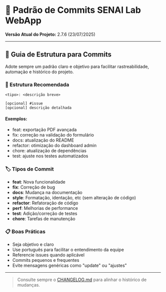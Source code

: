 
# 📑 Padrão de Commits SENAI Lab WebApp

**Versão Atual do Projeto:** 2.7.6 (23/07/2025)

---

## 🚦 Guia de Estrutura para Commits

Adote sempre um padrão claro e objetivo para facilitar rastreabilidade, automação e histórico do projeto.

### 🔖 Estrutura Recomendada

```
<tipo>: <descrição breve>

[opcional] #issue
[opcional] descrição detalhada
```

#### Exemplos:
- feat: exportação PDF avançada
- fix: correção na validação do formulário
- docs: atualização do README
- refactor: otimização do dashboard admin
- chore: atualização de dependências
- test: ajuste nos testes automatizados

### 🏷️ Tipos de Commit
- **feat**: Nova funcionalidade
- **fix**: Correção de bug
- **docs**: Mudança na documentação
- **style**: Formatação, identação, etc (sem alteração de código)
- **refactor**: Refatoração de código
- **perf**: Melhorias de performance
- **test**: Adição/correção de testes
- **chore**: Tarefas de manutenção

### 📋 Boas Práticas
- Seja objetivo e claro
- Use português para facilitar o entendimento da equipe
- Referencie issues quando aplicável
- Commits pequenos e frequentes
- Evite mensagens genéricas como "update" ou "ajustes"

---

> Consulte sempre o [CHANGELOG.md](../CHANGELOG.md) para alinhar o histórico de mudanças.
